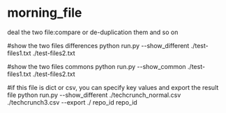 # morning_file
deal the two file:compare or de-duplication them and so on

#show the two files differences
python run.py --show_different ./test-files1.txt ./test-files2.txt

#show the two files commons
python run.py --show_common ./test-files1.txt ./test-files2.txt

#if this file is dict or csv, you can specify key values and export the result file
python run.py --show_different ./techcrunch_normal.csv ./techcrunch3.csv  --export ./ repo_id repo_id
